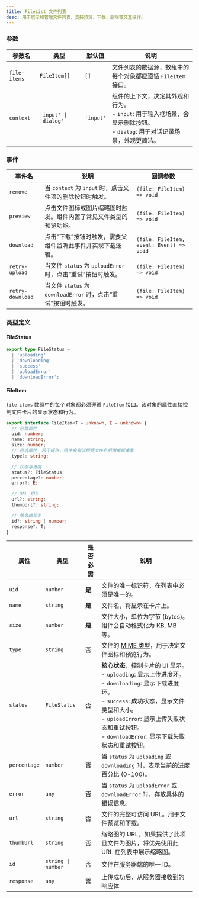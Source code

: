 ```yaml
---
title: FileList 文件列表
desc: 用于展示和管理文件列表，支持预览、下载、删除等交互操作。
---
```


### 参数

| 参数名 | 类型 | 默认值 | 说明 |
| --- | --- | --- | --- |
| `file-items` | `FileItem[]` | `[]` | 文件列表的数据源，数组中的每个对象都应遵循 `FileItem` 接口。 |
| `context` | `'input' \| 'dialog'` | `'input'` | 组件的上下文，决定其外观和行为。<br/>- `input`: 用于输入框场景，会显示删除按钮。<br/>- `dialog`: 用于对话记录场景，外观更简洁。 |

### 事件

| 事件名 | 说明 | 回调参数 |
| --- | --- | --- |
| `remove` | 当 `context` 为 `input` 时，点击文件项的删除按钮时触发。 | `(file: FileItem) => void` |
| `preview` | 点击文件图标或图片缩略图时触发。组件内置了常见文件类型的预览功能。 | `(file: FileItem) => void` |
| `download` | 点击“下载”按钮时触发，需要父组件监听此事件并实现下载逻辑。 | `(file: FileItem, event: Event) => void` |
| `retry-upload` | 当文件 `status` 为 `uploadError` 时，点击“重试”按钮时触发。 | `(file: FileItem) => void` |
| `retry-download` | 当文件 `status` 为 `downloadError` 时，点击“重试”按钮时触发。 | `(file: FileItem) => void` |

### 类型定义

#### FileStatus

```ts
export type FileStatus =
  | 'uploading'
  | 'downloading'
  | 'success'
  | 'uploadError'
  | 'downloadError';
```

#### FileItem

`file-items` 数组中的每个对象都必须遵循 `FileItem` 接口。该对象的属性直接控制文件卡片的显示状态和行为。

```ts
export interface FileItem<T = unknown, E = unknown> {
  // 必需属性
  uid: number;
  name: string;
  size: number;
  // 可选属性，若不提供，组件会尝试根据文件名后缀推断类型
  type?: string;

  // 状态与进度
  status?: FileStatus;
  percentage?: number;
  error?: E;

  // URL 相关
  url?: string;
  thumbUrl?: string;

  // 服务端相关
  id?: string | number;
  response?: T;
}
```

| 属性 | 类型 | 是否必需 | 说明 |
| --- | --- | --- | --- |
| `uid` | `number` | **是** | 文件的唯一标识符，在列表中必须是唯一的。 |
| `name` | `string` | **是** | 文件名，将显示在卡片上。 |
| `size` | `number` | **是** | 文件大小，单位为字节 (bytes)。组件会自动格式化为 KB, MB 等。 |
| `type` | `string` | 否 | 文件的 [MIME 类型](https://developer.mozilla.org/zh-CN/docs/Web/HTTP/Basics_of_HTTP/MIME_types)，用于决定文件图标和预览行为。 |
| `status` | `FileStatus` | 否 | **核心状态**，控制卡片的 UI 显示。<br/>- `uploading`: 显示上传进度环。<br/>- `downloading`: 显示下载进度环。<br/>- `success`: 成功状态，显示文件类型和大小。<br/>- `uploadError`: 显示上传失败状态和重试按钮。<br/>- `downloadError`: 显示下载失败状态和重试按钮。 |
| `percentage` | `number` | 否 | 当 `status` 为 `uploading` 或 `downloading` 时，表示当前的进度百分比 (0-100)。 |
| `error` | `any` | 否 | 当 `status` 为 `uploadError` 或 `downloadError` 时，存放具体的错误信息。 |
| `url` | `string` | 否 | 文件的完整可访问 URL。用于文件预览和下载。 |
| `thumbUrl` | `string` | 否 | 缩略图的 URL。如果提供了此项且文件为图片，将优先使用此 URL 在列表中展示缩略图。 |
| `id` | `string \| number` | 否 | 文件在服务器端的唯一 ID。 |
| `response` | `any` | 否 | 上传成功后，从服务器接收到的响应体